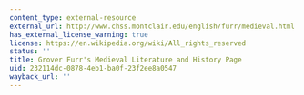 ```yaml
---
content_type: external-resource
external_url: http://www.chss.montclair.edu/english/furr/medieval.html
has_external_license_warning: true
license: https://en.wikipedia.org/wiki/All_rights_reserved
status: ''
title: Grover Furr's Medieval Literature and History Page
uid: 232114dc-0878-4eb1-ba0f-23f2ee8a0547
wayback_url: ''
---
```

